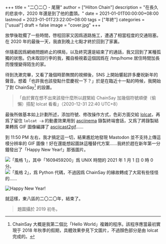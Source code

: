 +++
title = "二〇二〇 - 尾聲"
author = ["Hilton Chain"]
description = "在長久的悲哀中，2020 年還是到了他的盡頭。"
date = 2021-01-01T00:00:00+08:00
lastmod = 2023-01-01T23:22:00+08:00
tags = ["年終"]
categories = ["usual"]
draft = false
image = "cover.jpg"
+++

放學後耽擱了一些時間，啓程回家又因爲道路施工，遭遇了相當程度的交通阻塞。在 2020 年的最後一天，我直到晚上七點才終於回到了家裏。

伴隨着因爲網絡問題終止的棋局，以及終究還是結束了的通話，我又回到了某種孤獨的狀態。仍未取回行李的我，獨自檢視着這個因爲在 /tmp/home 居住時間加長而慢慢變得陌生的家。

待到洗漱完畢，又看了幾個時節無關的視頻後，SNS 上開始響起許多慶祝新年的聲音。想着「也許我也該發點什麼慶祝一下？」於是在臨近十一點的時候，我開始了對 ChainSay[^fn:1] 的設置。

> 「由於實在想不出來該發什麼所以趕緊給 ChainSay 加幾個符號順便（偷懶）搭配 lolcat 看看」（2020-12-31 22:40 UTC+8）

最後所做基本如上計劃所述，添加符號、修改操作方式，色彩方面交給 [lolcat](https://github.com/busyloop/lolcat)，再爲了留住 `lolcat -a` 的動畫效果用到 [asciinema](https://asciinema.org) 錄製終端會話，又爲了將錄製結果轉爲 GIF 圖像編譯了 [asciicast2gif](https://github.com/asciinema/asciicast2gif)……

到 11:50 PM 左右，我才搞定這一切，結果尷尬地發現 Mastodon 並不支持上傳這樣分辨率的 GIF 圖像！好在還能想起圖牀這種替代方案……我終於趕在新年第一分鐘發出了「Happy New Year!」那張圖片。

![「風格 1」，其中「1609459200」爲 UNIX 時間的 2021 年 1 月 1 日 0 時 0 分。](new-year-style1.png)
![「風格 2」，爲 Python 代碼，不過因爲 ChainSay 的緣故轉成了大寫有些怪怪的……](new-year-style2.png)

![Happy New Year!](new-year.png)

就這樣，東八區的二〇二〇年，結束了。

> 題圖攝於 2019 初冬。

[^fn:1]: ChainSay 大概是我第二個比「Hello World」複雜的程序。該程序應當最初實現于 2018 年秋季的假期，具體效果參見下文圖片，不過顏色部分是由 lolcat 完成的。
